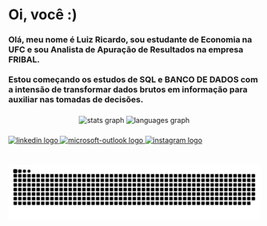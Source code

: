 <h1 align="left">Oi, você :)</h1>

###

<h3 align="left">Olá, meu nome é Luiz Ricardo, sou estudante de Economia na UFC e sou Analista de Apuração de Resultados na empresa FRIBAL. <br><br>Estou começando os estudos de SQL e BANCO DE DADOS com a intensão de transformar dados brutos em informação para auxiliar nas tomadas de decisões.</h3>

###

<div align="center">
  <img src="https://github-readme-stats.vercel.app/api?username=LuizeraRicardo&hide_title=false&hide_rank=false&show_icons=true&include_all_commits=true&count_private=true&disable_animations=false&theme=dracula&locale=en&hide_border=false" height="150" alt="stats graph"  />
  <img src="https://github-readme-stats.vercel.app/api/top-langs?username=LuizeraRicardo&locale=en&hide_title=false&layout=compact&card_width=320&langs_count=5&theme=dracula&hide_border=false" height="150" alt="languages graph"  />
</div>

###

<div align="left">
  <a href="https://www.linkedin.com/in/luiz-ricardo-gomes-e-silva-343b52191/" target="_blank">
    <img src="https://img.shields.io/static/v1?message=LinkedIn&logo=linkedin&label=&color=0077B5&logoColor=white&labelColor=&style=for-the-badge" height="35" alt="linkedin logo"  />
  </a>
  <a href="https://outlook.live.com/mail/0/" target="_blank">
    <img src="https://img.shields.io/static/v1?message=Outlook&logo=microsoft-outlook&label=&color=0078D4&logoColor=white&labelColor=&style=for-the-badge" height="35" alt="microsoft-outlook logo"  />
  </a>
  <a href="https://www.instagram.com/luizeraricardo/" target="_blank">
    <img src="https://img.shields.io/static/v1?message=Instagram&logo=instagram&label=&color=E4405F&logoColor=white&labelColor=&style=for-the-badge" height="35" alt="instagram logo"  />
  </a>
</div>

###

<br clear="both">

<img src="https://raw.githubusercontent.com/LuizeraRicardo/LuizeraRicardo/output/snake.svg" alt="Snake animation" />

###
